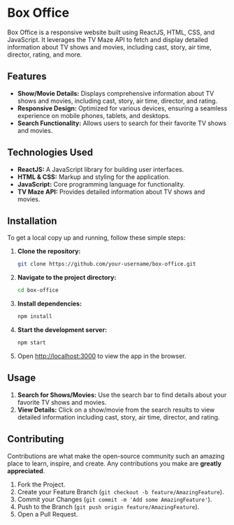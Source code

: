 # Box Office

Box Office is a responsive website built using ReactJS, HTML, CSS, and JavaScript. It leverages the TV Maze API to fetch and display detailed information about TV shows and movies, including cast, story, air time, director, rating, and more.

## Features

- **Show/Movie Details:** Displays comprehensive information about TV shows and movies, including cast, story, air time, director, and rating.
- **Responsive Design:** Optimized for various devices, ensuring a seamless experience on mobile phones, tablets, and desktops.
- **Search Functionality:** Allows users to search for their favorite TV shows and movies.

## Technologies Used

- **ReactJS:** A JavaScript library for building user interfaces.
- **HTML & CSS:** Markup and styling for the application.
- **JavaScript:** Core programming language for functionality.
- **TV Maze API:** Provides detailed information about TV shows and movies.

## Installation

To get a local copy up and running, follow these simple steps:

1. **Clone the repository:**
    ```sh
    git clone https://github.com/your-username/box-office.git
    ```

2. **Navigate to the project directory:**
    ```sh
    cd box-office
    ```

3. **Install dependencies:**
    ```sh
    npm install
    ```

4. **Start the development server:**
    ```sh
    npm start
    ```

5. Open [http://localhost:3000](http://localhost:3000) to view the app in the browser.

## Usage

1. **Search for Shows/Movies:** Use the search bar to find details about your favorite TV shows and movies.
2. **View Details:** Click on a show/movie from the search results to view detailed information including cast, story, air time, director, and rating.

## Contributing

Contributions are what make the open-source community such an amazing place to learn, inspire, and create. Any contributions you make are **greatly appreciated**.

1. Fork the Project.
2. Create your Feature Branch (`git checkout -b feature/AmazingFeature`).
3. Commit your Changes (`git commit -m 'Add some AmazingFeature'`).
4. Push to the Branch (`git push origin feature/AmazingFeature`).
5. Open a Pull Request.
